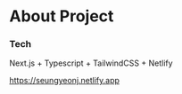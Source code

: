 # About Project

### Tech 
Next.js + Typescript + TailwindCSS + Netlify

https://seungyeonj.netlify.app
